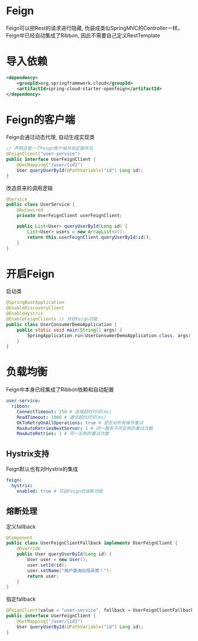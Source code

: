 # Feign
Feign可以把Rest的请求进行隐藏, 伪装成类似SpringMVC的Controller一样。
Feign中已经自动集成了Ribbon, 因此不需要自己定义RestTemplate

# 导入依赖
```xml
<dependency>
	<groupId>org.springframework.cloud</groupId>
	<artifactId>spring-cloud-starter-openfeign</artifactId>
</dependency>
```

# Feign的客户端
Feign会通过动态代理, 自动生成实现类
```java
// 声明这是一个Feign客户端并指定服务名
@FeignClient("user-service")
public interface UserFeignClient {
	@GetMapping("/user/{id}")
	User queryUserById(@PathVariable("id") Long id);
}
```
改造原来的调用逻辑
```java
@Service
public class UserService {
	@Autowired
	private UserFeignClient userFeignClient;

	public List<User> queryUserById(Long id) {
		List<User> users = new ArrayList<>();
		return this.userFeignClient.queryUserById(id));
	}
}
```

# 开启Feign
启动类
```java
@SpringBootApplication
@EnableDiscoveryClient
@EnableHystrix
@EnableFeignClients // 开启Feign功能
public class UserConsumerDemoApplication {
	public static void main(String[] args) {
		SpringApplication.run(UserConsumerDemoApplication.class, args);
	}
}
```

# 负载均衡
Feign中本身已经集成了Ribbon依赖和自动配置
```yaml
user-service:
  ribbon:
    ConnectTimeout: 250 # 连接超时时间(ms)
    ReadTimeout: 1000 # 通信超时时间(ms)
    OkToRetryOnAllOperations: true # 是否对所有操作重试
    MaxAutoRetriesNextServer: 1 # 同一服务不同实例的重试次数
    MaxAutoRetries: 1 # 同一实例的重试次数
```

## Hystrix支持
Feign默认也有对Hystrix的集成
```yaml
feign:
  hystrix:
    enabled: true # 开启Feign的熔断功能
```

## 熔断处理
定义fallback
```java
@Component
public class UserFeignClientFallback implements UserFeignClient {
	@Override
	public User queryUserById(Long id) {
		User user = new User();
		user.setId(id);
		user.setName("用户查询出现异常！");
		return user;
	}
}
```
指定fallback
```java
@FeignClient(value = "user-service", fallback = UserFeignClientFallback.class)
public interface UserFeignClient {
	@GetMapping("/user/{id}")
	User queryUserById(@PathVariable("id") Long id);
}
```
